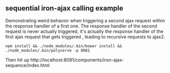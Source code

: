 ## sequential iron-ajax calling example

Demonstrating weird behavior when triggering a second ajax request within the response handler of a first one. The
response handler of the second request is never actually triggered, it's actually the response handler of the first
ajax request that gets triggered , leading to recursive requests to ajax2.

`npm install && ./node_modules/.bin/bower install && ./node_modules/.bin/polyserve -p 8081`

Then hit up http://localhost:8081/components/iron-ajax-sequence/index.html